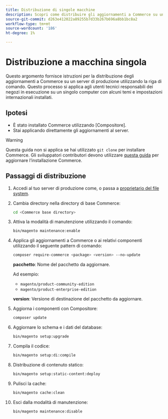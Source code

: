 ```yaml
---
title: Distribuzione di singole macchine
description: Scopri come distribuire gli aggiornamenti a Commerce su un server di produzione utilizzando la riga di comando.
source-git-commit: d263e412022a89255b7d33b267b696a8bb1bc8a2
workflow-type: tm+mt
source-wordcount: '186'
ht-degree: 1%

---
```


# Distribuzione a macchina singola

Questo argomento fornisce istruzioni per la distribuzione degli aggiornamenti a Commerce su un server di produzione utilizzando la riga di comando. Questo processo si applica agli utenti tecnici responsabili dei negozi in esecuzione su un singolo computer con alcuni temi e impostazioni internazionali installati.

## Ipotesi

- È stato installato Commerce utilizzando [Compositore].
- Stai applicando direttamente gli aggiornamenti al server.

>[!WARNING]
>
>Questa guida non si applica se hai utilizzato `git clone` per installare Commerce.
>Gli sviluppatori contributori devono utilizzare [questa guida][install] per aggiornare l’installazione Commerce.

## Passaggi di distribuzione

1. Accedi al tuo server di produzione come, o passa a [proprietario del file system][file-owner].

1. Cambia directory nella directory di base Commerce:

   ```bash
   cd <Commerce base directory>
   ```

1. Attiva la modalità di manutenzione utilizzando il comando:

   ```bash
   bin/magento maintenance:enable
   ```

1. Applica gli aggiornamenti a Commerce o ai relativi componenti utilizzando il seguente pattern di comando:

   ```bash
   composer require-commerce <package> <version> --no-update
   ```

   **pacchetto**: Nome del pacchetto da aggiornare.

   Ad esempio:

   - `magento/product-community-edition`
   - `magento/product-enterprise-edition`

   **version**: Versione di destinazione del pacchetto da aggiornare.

1. Aggiorna i componenti con Compositore:

   ```bash
   composer update
   ```

1. Aggiornare lo schema e i dati del database:

   ```bash
   bin/magento setup:upgrade
   ```

1. Compila il codice:

   ```bash
   bin/magento setup:di:compile
   ```

1. Distribuzione di contenuto statico:

   ```bash
   bin/magento setup:static-content:deploy
   ```

1. Pulisci la cache:

   ```bash
   bin/magento cache:clean
   ```

1. Esci dalla modalità di manutenzione:

   ```bash
   bin/magento maintenance:disable
   ```

<!-- link definitions -->

[install]: https://developer.adobe.com/commerce/contributor/guides/install/update-dependencies/
[composer]: ../../installation/composer.md
[file-owner]: ../../installation/prerequisites/file-system/overview.md
